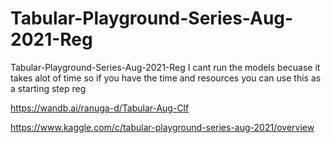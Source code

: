 # Tabular-Playground-Series-Aug-2021-Reg
Tabular-Playground-Series-Aug-2021-Reg I cant run the models becuase it takes alot of time so if you have the time and resources you can use this as a starting step reg

https://wandb.ai/ranuga-d/Tabular-Aug-Clf

https://www.kaggle.com/c/tabular-playground-series-aug-2021/overview
